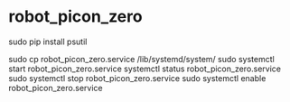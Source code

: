 # robot_picon_zero

sudo pip install psutil

sudo cp robot_picon_zero.service /lib/systemd/system/
sudo systemctl start robot_picon_zero.service
systemctl status robot_picon_zero.service
sudo systemctl stop robot_picon_zero.service
sudo systemctl enable robot_picon_zero.service

